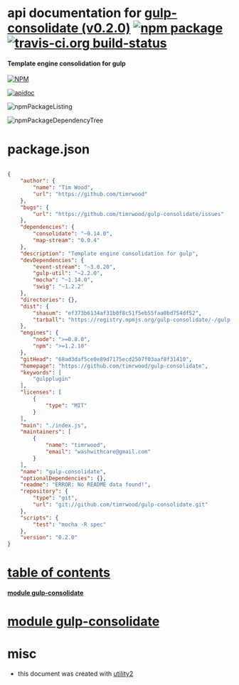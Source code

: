 # api documentation for  [gulp-consolidate (v0.2.0)](https://github.com/timrwood/gulp-consolidate)  [![npm package](https://img.shields.io/npm/v/npmdoc-gulp-consolidate.svg?style=flat-square)](https://www.npmjs.org/package/npmdoc-gulp-consolidate) [![travis-ci.org build-status](https://api.travis-ci.org/npmdoc/node-npmdoc-gulp-consolidate.svg)](https://travis-ci.org/npmdoc/node-npmdoc-gulp-consolidate)
#### Template engine consolidation for gulp

[![NPM](https://nodei.co/npm/gulp-consolidate.png?downloads=true)](https://www.npmjs.com/package/gulp-consolidate)

[![apidoc](https://npmdoc.github.io/node-npmdoc-gulp-consolidate/build/screenCapture.buildNpmdoc.browser._2Fhome_2Ftravis_2Fbuild_2Fnpmdoc_2Fnode-npmdoc-gulp-consolidate_2Ftmp_2Fbuild_2Fapidoc.html.png)](https://npmdoc.github.io/node-npmdoc-gulp-consolidate/build/apidoc.html)

![npmPackageListing](https://npmdoc.github.io/node-npmdoc-gulp-consolidate/build/screenCapture.npmPackageListing.svg)

![npmPackageDependencyTree](https://npmdoc.github.io/node-npmdoc-gulp-consolidate/build/screenCapture.npmPackageDependencyTree.svg)



# package.json

```json

{
    "author": {
        "name": "Tim Wood",
        "url": "https://github.com/timrwood"
    },
    "bugs": {
        "url": "https://github.com/timrwood/gulp-consolidate/issues"
    },
    "dependencies": {
        "consolidate": "~0.14.0",
        "map-stream": "0.0.4"
    },
    "description": "Template engine consolidation for gulp",
    "devDependencies": {
        "event-stream": "~3.0.20",
        "gulp-util": "~2.2.0",
        "mocha": "~1.14.0",
        "swig": "~1.2.2"
    },
    "directories": {},
    "dist": {
        "shasum": "ef373b6134af31b0f8c51f5eb55faa0bd754df52",
        "tarball": "https://registry.npmjs.org/gulp-consolidate/-/gulp-consolidate-0.2.0.tgz"
    },
    "engines": {
        "node": ">=0.8.0",
        "npm": ">=1.2.10"
    },
    "gitHead": "68ad3daf5ce0e89d7175ecd2507f03aaf8f31410",
    "homepage": "https://github.com/timrwood/gulp-consolidate",
    "keywords": [
        "gulpplugin"
    ],
    "licenses": [
        {
            "type": "MIT"
        }
    ],
    "main": "./index.js",
    "maintainers": [
        {
            "name": "timrwood",
            "email": "washwithcare@gmail.com"
        }
    ],
    "name": "gulp-consolidate",
    "optionalDependencies": {},
    "readme": "ERROR: No README data found!",
    "repository": {
        "type": "git",
        "url": "git://github.com/timrwood/gulp-consolidate.git"
    },
    "scripts": {
        "test": "mocha -R spec"
    },
    "version": "0.2.0"
}
```



# <a name="apidoc.tableOfContents"></a>[table of contents](#apidoc.tableOfContents)

#### [module gulp-consolidate](#apidoc.module.gulp-consolidate)



# <a name="apidoc.module.gulp-consolidate"></a>[module gulp-consolidate](#apidoc.module.gulp-consolidate)



# misc
- this document was created with [utility2](https://github.com/kaizhu256/node-utility2)
